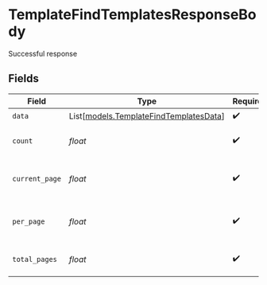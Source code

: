 # TemplateFindTemplatesResponseBody

Successful response


## Fields

| Field                                                                            | Type                                                                             | Required                                                                         | Description                                                                      |
| -------------------------------------------------------------------------------- | -------------------------------------------------------------------------------- | -------------------------------------------------------------------------------- | -------------------------------------------------------------------------------- |
| `data`                                                                           | List[[models.TemplateFindTemplatesData](../models/templatefindtemplatesdata.md)] | :heavy_check_mark:                                                               | N/A                                                                              |
| `count`                                                                          | *float*                                                                          | :heavy_check_mark:                                                               | The total number of items.                                                       |
| `current_page`                                                                   | *float*                                                                          | :heavy_check_mark:                                                               | The current page number, starts at 1.                                            |
| `per_page`                                                                       | *float*                                                                          | :heavy_check_mark:                                                               | The number of items per page.                                                    |
| `total_pages`                                                                    | *float*                                                                          | :heavy_check_mark:                                                               | The total number of pages.                                                       |